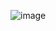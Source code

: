 ![image](https://user-images.githubusercontent.com/692538/93560775-c01f0f80-f937-11ea-9b74-f32c90202d1b.png)

